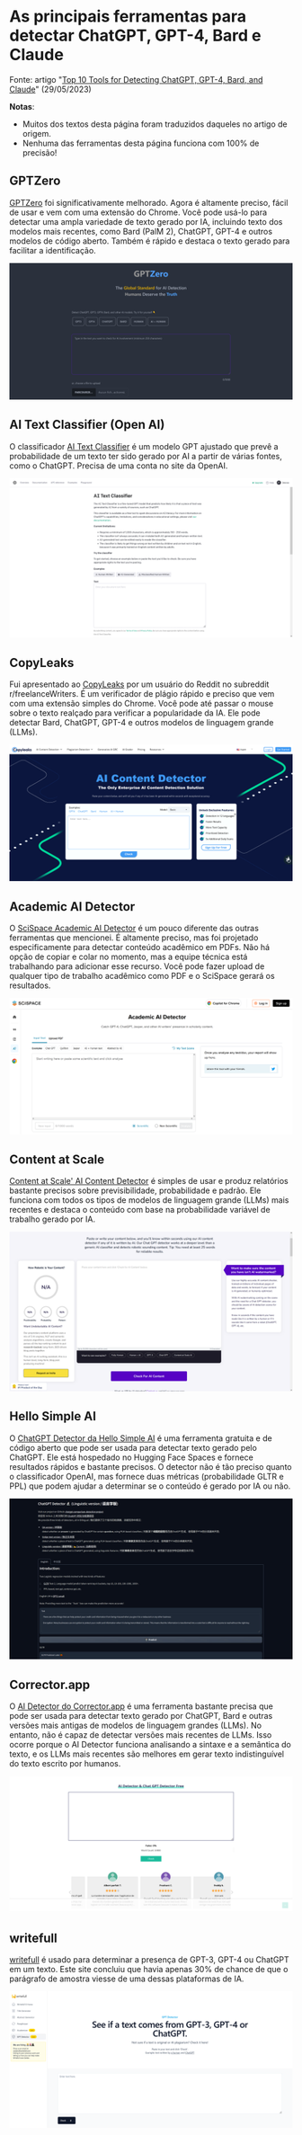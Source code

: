 # As principais ferramentas para detectar ChatGPT, GPT-4, Bard e Claude

Fonte: artigo "[Top 10 Tools for Detecting ChatGPT, GPT-4, Bard, and Claude](https://www.kdnuggets.com/2023/05/top-10-tools-detecting-chatgpt-gpt4-bard-llms.html)" (29/05/2023)

**Notas**: 
- Muitos dos textos desta página foram traduzidos daqueles no artigo de origem.
- Nenhuma das ferramentas desta página funciona com 100% de precisão!

## GPTZero

[GPTZero](https://gptzero.me/) foi significativamente melhorado. Agora é altamente preciso, fácil de usar e vem com uma extensão do Chrome. Você pode usá-lo para detectar uma ampla variedade de texto gerado por IA, incluindo texto dos modelos mais recentes, como Bard (PalM 2), ChatGPT, GPT-4 e outros modelos de código aberto. Também é rápido e destaca o texto gerado para facilitar a identificação.

<img src="../imagens/gptzero.png" alt="">

## AI Text Classifier (Open AI)

O classificador [AI Text Classifier](https://platform.openai.com/ai-text-classifier) é um modelo GPT ajustado que prevê a probabilidade de um texto ter sido gerado por AI a partir de várias fontes, como o ChatGPT. Precisa de uma conta no site da OpenAI.

<img src="../imagens/aitextclassifier.png" alt="">

## CopyLeaks

Fui apresentado ao [CopyLeaks](https://copyleaks.com/ai-content-detector) por um usuário do Reddit no subreddit r/freelanceWriters. É um verificador de plágio rápido e preciso que vem com uma extensão simples do Chrome. Você pode até passar o mouse sobre o texto realçado para verificar a popularidade da IA. Ele pode detectar Bard, ChatGPT, GPT-4 e outros modelos de linguagem grande (LLMs).

<img src="../imagens/aicopyleaks.png" alt="">

## Academic AI Detector

O [SciSpace Academic AI Detector](https://typeset.io/ai-detector) é um pouco diferente das outras ferramentas que mencionei. É altamente preciso, mas foi projetado especificamente para detectar conteúdo acadêmico em PDFs. Não há opção de copiar e colar no momento, mas a equipe técnica está trabalhando para adicionar esse recurso. Você pode fazer upload de qualquer tipo de trabalho acadêmico como PDF e o SciSpace gerará os resultados.

<img src="../imagens/academicaidetector.png" alt="">

## Content at Scale

[Content at Scale' AI Content Detector](https://contentatscale.ai/ai-content-detector/) é simples de usar e produz relatórios bastante precisos sobre previsibilidade, probabilidade e padrão. Ele funciona com todos os tipos de modelos de linguagem grande (LLMs) mais recentes e destaca o conteúdo com base na probabilidade variável de trabalho gerado por IA.

<img src="../imagens/contentatscale.png" alt="">

## Hello Simple AI

O [ChatGPT Detector da Hello Simple AI](https://hello-simpleai-chatgpt-detector-ling.hf.space/) é uma ferramenta gratuita e de código aberto que pode ser usada para detectar texto gerado pelo ChatGPT. Ele está hospedado no Hugging Face Spaces e fornece resultados rápidos e bastante precisos. O detector não é tão preciso quanto o classificador OpenAI, mas fornece duas métricas (probabilidade GLTR e PPL) que podem ajudar a determinar se o conteúdo é gerado por IA ou não.

<img src="../imagens/hfdetector.png" alt="">

## Corrector.app

O [AI Detector do Corrector.app](https://corrector.app/ai-content-detector/) é uma ferramenta bastante precisa que pode ser usada para detectar texto gerado por ChatGPT, Bard e outras versões mais antigas de modelos de linguagem grandes (LLMs). No entanto, não é capaz de detectar versões mais recentes de LLMs. Isso ocorre porque o AI Detector funciona analisando a sintaxe e a semântica do texto, e os LLMs mais recentes são melhores em gerar texto indistinguível do texto escrito por humanos.

<img src="../imagens/aidetector.png" alt="">

## writefull

[writefull](https://x.writefull.com/gpt-detector) é usado para determinar a presença de GPT-3, GPT-4 ou ChatGPT em um texto. Este site concluiu que havia apenas 30% de chance de que o parágrafo de amostra viesse de uma dessas plataformas de IA.

<img src="../imagens/writefull.png" alt=""> 
